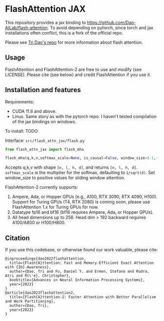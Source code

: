 # FlashAttention JAX
This repository provides a jax binding to <https://github.com/Dao-AILab/flash-attention>. To avoid depending on pytorch, since torch and jax installations often conflict, this is a fork of the official repo.

Please see [Tri Dao's repo](https://github.com/Dao-AILab/flash-attention) for more information about flash attention.

## Usage

FlashAttention and FlashAttention-2 are free to use and modify (see LICENSE).
Please cite (see below) and credit FlashAttention if you use it.

## Installation and features

Requirements:
- CUDA 11.6 and above.
- Linux. Same story as with the pytorch repo. I haven't tested compilation of the jax bindings on windows.

To install: TODO

Interface: `src/flash_attn_jax/flash.py`

```py
from flash_attn_jax import flash_mha

flash_mha(q,k,v,softmax_scale=None, is_causal=False, window_size=(-1,-1))
```

Accepts q,k,v with shape `[n, l, h, d]`, and returns `[n, l, h, d]`. `softmax_scale` is the
multiplier for the softmax, defaulting to `1/sqrt(d)`. Set window_size
to positive values for sliding window attention.

FlashAttention-2 currently supports:
1. Ampere, Ada, or Hopper GPUs (e.g., A100, RTX 3090, RTX 4090, H100). Support for Turing
   GPUs (T4, RTX 2080) is coming soon, please use FlashAttention 1.x for Turing
   GPUs for now.
2. Datatype fp16 and bf16 (bf16 requires Ampere, Ada, or Hopper GPUs).
3. All head dimensions up to 256. Head dim > 192 backward requires A100/A800 or H100/H800.

## Citation
If you use this codebase, or otherwise found our work valuable, please cite:
```
@inproceedings{dao2022flashattention,
  title={Flash{A}ttention: Fast and Memory-Efficient Exact Attention with {IO}-Awareness},
  author={Dao, Tri and Fu, Daniel Y. and Ermon, Stefano and Rudra, Atri and R{\'e}, Christopher},
  booktitle={Advances in Neural Information Processing Systems},
  year={2022}
}
@article{dao2023flashattention2,
  title={Flash{A}ttention-2: Faster Attention with Better Parallelism and Work Partitioning},
  author={Dao, Tri},
  year={2023}
}
```
